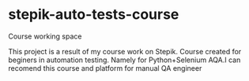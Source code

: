 # stepik-auto-tests-course
Course working space

This project is a result of my course work on Stepik. Course created for beginers in automation testing.
Namely for Python+Selenium AQA.I can recomend this course and platform for manual QA engineer